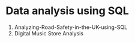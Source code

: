 # Data analysis using SQL

1. Analyzing-Road-Safety-in-the-UK-using-SQL
2. Digital Music Store Analysis
